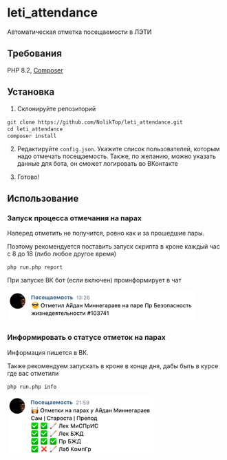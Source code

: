 # leti_attendance

Автоматическая отметка посещаемости в ЛЭТИ

## Требования

PHP 8.2, [Composer](https://getcomposer.org/)

## Установка

1. Склонируйте репозиторий
```shell
git clone https://github.com/NolikTop/leti_attendance.git
cd leti_attendance
composer install
```

2. Редактируйте `config.json`. Укажите список пользователей, 
которым надо отмечать посещаемость. 
Также, по желанию, можно указать данные для бота, он сможет 
логировать во ВКонтакте

3. Готово!

## Использование

### Запуск процесса отмечания на парах
Наперед отметить не получится, ровно как и за прошедшие пары.

Поэтому рекомендуется поставить 
запуск скрипта в кроне каждый час с 8 до 18 (либо любое другое время)

```shell
php run.php report
```

При запуске ВК бот (если включен) проинформирует в чат

![img.png](images/img.png)

### Информировать о статусе отметок на парах

Информация пишется в ВК.

Также рекомендуем запускать в кроне в конце дня, 
дабы быть в курсе где вас отметили

```shell
php run.php info
```

![img_1.png](images/img_1.png)
